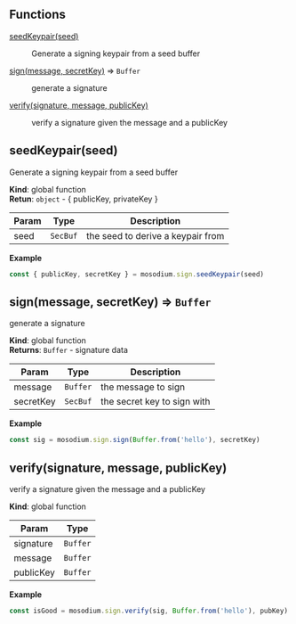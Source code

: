 ## Functions

<dl>
<dt><a href="#seedKeypair">seedKeypair(seed)</a></dt>
<dd><p>Generate a signing keypair from a seed buffer</p>
</dd>
<dt><a href="#sign">sign(message, secretKey)</a> ⇒ <code>Buffer</code></dt>
<dd><p>generate a signature</p>
</dd>
<dt><a href="#verify">verify(signature, message, publicKey)</a></dt>
<dd><p>verify a signature given the message and a publicKey</p>
</dd>
</dl>

<a name="seedKeypair"></a>

## seedKeypair(seed)
Generate a signing keypair from a seed buffer

**Kind**: global function  
**Retun**: <code>object</code> - { publicKey, privateKey }  

| Param | Type | Description |
| --- | --- | --- |
| seed | <code>SecBuf</code> | the seed to derive a keypair from |

**Example**  
```js
const { publicKey, secretKey } = mosodium.sign.seedKeypair(seed)
```
<a name="sign"></a>

## sign(message, secretKey) ⇒ <code>Buffer</code>
generate a signature

**Kind**: global function  
**Returns**: <code>Buffer</code> - signature data  

| Param | Type | Description |
| --- | --- | --- |
| message | <code>Buffer</code> | the message to sign |
| secretKey | <code>SecBuf</code> | the secret key to sign with |

**Example**  
```js
const sig = mosodium.sign.sign(Buffer.from('hello'), secretKey)
```
<a name="verify"></a>

## verify(signature, message, publicKey)
verify a signature given the message and a publicKey

**Kind**: global function  

| Param | Type |
| --- | --- |
| signature | <code>Buffer</code> | 
| message | <code>Buffer</code> | 
| publicKey | <code>Buffer</code> | 

**Example**  
```js
const isGood = mosodium.sign.verify(sig, Buffer.from('hello'), pubKey)
```

